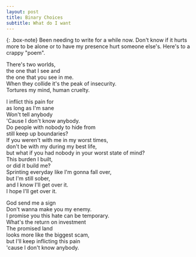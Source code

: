 ```yaml
---
layout: post
title: Binary Choices
subtitle: What do I want
---
```


{: .box-note}
Been needing to write for a while now. Don't know if it hurts more to be alone or to have my presence hurt someone else's. Here's to a crappy "poem".

There's two worlds,  
the one that I see and  
the one that you see in me.  
When they collide it's the peak of insecurity.  
Tortures my mind, human cruelty.  

I inflict this pain for  
as long as I'm sane  
Won't tell anybody  
'Cause I don't know anybody.  
Do people with nobody to hide from  
still keep up boundaries?  
If you weren't with me in my worst times,  
don't be with my during my best life,  
but what if you had nobody in your worst state of mind?  
This burden I built,  
or did it build me?  
Sprinting everyday like I'm gonna fall over,  
but I'm still sober,  
and I know I'll get over it.  
I hope I'll get over it.  

God send me a sign  
Don't wanna make you my enemy.  
I promise you this hate can be temporary.  
What's the return on investment  
The promised land  
looks more like the biggest scam,  
but I'll keep inflicting this pain  
'cause I don't know anybody.  